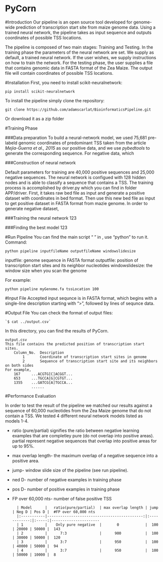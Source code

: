 # PyCorn

#Introduction
Our pipeline is an open source tool developed for genome-wide prediction of transcription start site from maize genome data. Using a trained neural network, the pipeline takes as input sequence and outputs coordinates of possible TSS locations.

The pipeline is composed of two main stages: Training and Testing. 
In the training phase the parameters of the neural network are set. We supply as default, a trained neural network. If the user wishes, we supply instructions on how to train the network. 
For the testing phase, the user supplies a file that contains genomic data in FASTA format of the Zea Maize. The output file will contain coordinates of possible TSS locations. 

#Installation
First, you need to install scikit-neuralnetwork: 

	pip install scikit-neuralnetwork

To install the pipeline simply clone the repository: 

	git clone https://github.com/adamscarlat/BioinformaticsPipeline.git

Or download it as a zip folder

#Training Phase

###Data preparation
To build a neural-network model, we used 75,681 pre-labeld genomic coordinates of predominant TSS taken from the article *Mejia-Guerra et al., 2015* as our positive data, and we use *pybedtools* to generate the corresponding sequence. For negative data, which 

###Construction of neural network

Default parameters for training are 40,000 positive sequences and 25,000 negative sequences. The neural network is configued with 128 hidden nodes and is able to classify a sequence that contains a TSS. 
The training process is accomplished by driver.py which you can find in folder APP/driver.
First, it takes raw bed file as input and generate a positive dataset with coordinates in bed format. Then use this new bed file as input to get positive dataset in FASTA format from mazie genome. In order to generate negative dataset, 

###Training the neural network
123

###Finding the best model
123

#Run Pipeline
You can find the main script “ ” in  , use “python” to run it.
Command:

	python pipeline inputfileName outputfileName windowslidesize

inputfile: genome sequence in FASTA format
outputfile: position of transcription start sites and its neighbor nucleotides
windowslidesize: the window size when you scan the genome

For example:

	python pipeline myGenome.fa tssLocation 100

#Input File
Accepted input sequnce is in FASTA format, which begins with a single-line description starting with “>”, followed by lines of sequnce data.


#Output File
You can check the format of output files:

	`$ cat ../output.csv`
	
In this directory, you can find the results of PyCorn.

	output.csv
	This file contains the predicted position of transcription start sites.
        Column_No.	Description
            1		Coordinate of transcription start sites in genome
            2		Sequence of transcription start site and its neighbors on both sides
	For example,
		167 	...ACGTG[C]ACGGT...
		653		...TGCCA[G]CGTGT...
		1355	...GATCG[A]TGCCA...
				......



#Performance Evaluation

In order to test the result of the pipeline we matched our results against a sequence of 60,000 nucleotides from the Zea Maize genome that do not contain a TSS. We tested 4 different neural network models listed as models 1-4.
* ratio (pure/partial) signifies the ratio between negative learning examples that are completley pure (do not overlap into positive 	  areas). partial represent negative sequences that overlap into positive areas for up to 95%.
* max overlap length- the maximum overlap of a negative sequence into a positive area.
* jump- window slide size of the pipeline (see run pipeline).
* ned D- number of negative examples in training phase
* pos D- number of positive examples in training phase
* FP over 60,000 nts- number of false positive TSS 
	
		| Model      |   ratio(pure/partial)  | max overlap length | jump | Neg D | Pos D |  #FP over 60,000 nts 
		|:-----------|--------------------------------------------:|:------------:|:-----:|----------------------
		| 1          |    Only pure negative  |       0            |  100 | 20000 | 50000 |  143    
		| 2          |      7:3               |      900           |  100 | 30000 | 50000 |  120
		| 3          |      3:7               |      950           |  100 | 40000 | 50000 |  94
		| 4          |      3:7               |      950           |  100 | 50000 | 10000 |  8
